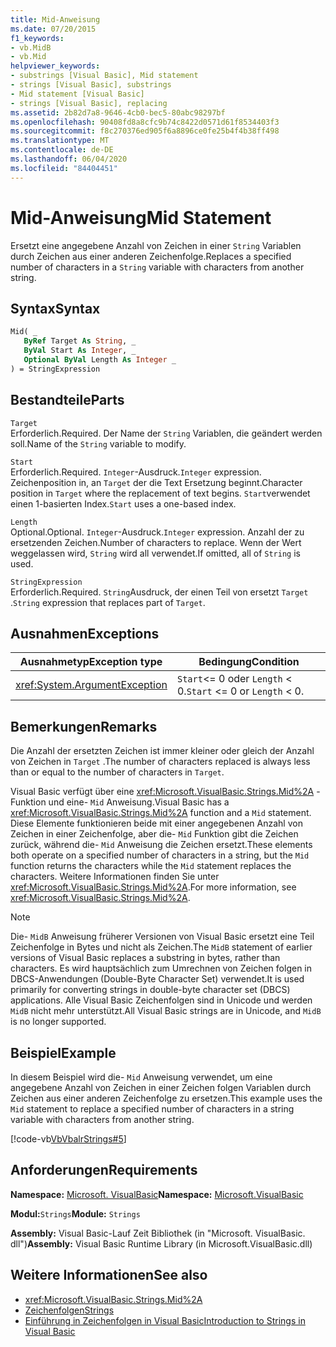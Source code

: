 ```yaml
---
title: Mid-Anweisung
ms.date: 07/20/2015
f1_keywords:
- vb.MidB
- vb.Mid
helpviewer_keywords:
- substrings [Visual Basic], Mid statement
- strings [Visual Basic], substrings
- Mid statement [Visual Basic]
- strings [Visual Basic], replacing
ms.assetid: 2b82d7a8-9646-4cb0-bec5-80abc98297bf
ms.openlocfilehash: 90408fd8a8cfc9b74c8422d0571d61f8534403f3
ms.sourcegitcommit: f8c270376ed905f6a8896ce0fe25b4f4b38ff498
ms.translationtype: MT
ms.contentlocale: de-DE
ms.lasthandoff: 06/04/2020
ms.locfileid: "84404451"
---
```

# <a name="mid-statement"></a><span data-ttu-id="d62d4-102">Mid-Anweisung</span><span class="sxs-lookup"><span data-stu-id="d62d4-102">Mid Statement</span></span>
<span data-ttu-id="d62d4-103">Ersetzt eine angegebene Anzahl von Zeichen in einer `String` Variablen durch Zeichen aus einer anderen Zeichenfolge.</span><span class="sxs-lookup"><span data-stu-id="d62d4-103">Replaces a specified number of characters in a `String` variable with characters from another string.</span></span>  
  
## <a name="syntax"></a><span data-ttu-id="d62d4-104">Syntax</span><span class="sxs-lookup"><span data-stu-id="d62d4-104">Syntax</span></span>  
  
```vb  
Mid( _  
   ByRef Target As String, _  
   ByVal Start As Integer, _  
   Optional ByVal Length As Integer _  
) = StringExpression  
```  
  
## <a name="parts"></a><span data-ttu-id="d62d4-105">Bestandteile</span><span class="sxs-lookup"><span data-stu-id="d62d4-105">Parts</span></span>  
 `Target`  
 <span data-ttu-id="d62d4-106">Erforderlich.</span><span class="sxs-lookup"><span data-stu-id="d62d4-106">Required.</span></span> <span data-ttu-id="d62d4-107">Der Name der `String` Variablen, die geändert werden soll.</span><span class="sxs-lookup"><span data-stu-id="d62d4-107">Name of the `String` variable to modify.</span></span>  
  
 `Start`  
 <span data-ttu-id="d62d4-108">Erforderlich.</span><span class="sxs-lookup"><span data-stu-id="d62d4-108">Required.</span></span> <span data-ttu-id="d62d4-109">`Integer`-Ausdruck.</span><span class="sxs-lookup"><span data-stu-id="d62d4-109">`Integer` expression.</span></span> <span data-ttu-id="d62d4-110">Zeichenposition in, an `Target` der die Text Ersetzung beginnt.</span><span class="sxs-lookup"><span data-stu-id="d62d4-110">Character position in `Target` where the replacement of text begins.</span></span> <span data-ttu-id="d62d4-111">`Start`verwendet einen 1-basierten Index.</span><span class="sxs-lookup"><span data-stu-id="d62d4-111">`Start` uses a one-based index.</span></span>  
  
 `Length`  
 <span data-ttu-id="d62d4-112">Optional.</span><span class="sxs-lookup"><span data-stu-id="d62d4-112">Optional.</span></span> <span data-ttu-id="d62d4-113">`Integer`-Ausdruck.</span><span class="sxs-lookup"><span data-stu-id="d62d4-113">`Integer` expression.</span></span> <span data-ttu-id="d62d4-114">Anzahl der zu ersetzenden Zeichen.</span><span class="sxs-lookup"><span data-stu-id="d62d4-114">Number of characters to replace.</span></span> <span data-ttu-id="d62d4-115">Wenn der Wert weggelassen wird, `String` wird all verwendet.</span><span class="sxs-lookup"><span data-stu-id="d62d4-115">If omitted, all of `String` is used.</span></span>  
  
 `StringExpression`  
 <span data-ttu-id="d62d4-116">Erforderlich.</span><span class="sxs-lookup"><span data-stu-id="d62d4-116">Required.</span></span> <span data-ttu-id="d62d4-117">`String`Ausdruck, der einen Teil von ersetzt `Target` .</span><span class="sxs-lookup"><span data-stu-id="d62d4-117">`String` expression that replaces part of `Target`.</span></span>  
  
## <a name="exceptions"></a><span data-ttu-id="d62d4-118">Ausnahmen</span><span class="sxs-lookup"><span data-stu-id="d62d4-118">Exceptions</span></span>  
  
|<span data-ttu-id="d62d4-119">Ausnahmetyp</span><span class="sxs-lookup"><span data-stu-id="d62d4-119">Exception type</span></span>|<span data-ttu-id="d62d4-120">Bedingung</span><span class="sxs-lookup"><span data-stu-id="d62d4-120">Condition</span></span>|  
|--------------------|---------------|  
|<xref:System.ArgumentException>|<span data-ttu-id="d62d4-121">`Start`<= 0 oder `Length` < 0.</span><span class="sxs-lookup"><span data-stu-id="d62d4-121">`Start` <= 0 or `Length` < 0.</span></span>|  
  
## <a name="remarks"></a><span data-ttu-id="d62d4-122">Bemerkungen</span><span class="sxs-lookup"><span data-stu-id="d62d4-122">Remarks</span></span>  
 <span data-ttu-id="d62d4-123">Die Anzahl der ersetzten Zeichen ist immer kleiner oder gleich der Anzahl von Zeichen in `Target` .</span><span class="sxs-lookup"><span data-stu-id="d62d4-123">The number of characters replaced is always less than or equal to the number of characters in `Target`.</span></span>  
  
 <span data-ttu-id="d62d4-124">Visual Basic verfügt über eine <xref:Microsoft.VisualBasic.Strings.Mid%2A> -Funktion und eine- `Mid` Anweisung.</span><span class="sxs-lookup"><span data-stu-id="d62d4-124">Visual Basic has a <xref:Microsoft.VisualBasic.Strings.Mid%2A> function and a `Mid` statement.</span></span> <span data-ttu-id="d62d4-125">Diese Elemente funktionieren beide mit einer angegebenen Anzahl von Zeichen in einer Zeichenfolge, aber die- `Mid` Funktion gibt die Zeichen zurück, während die- `Mid` Anweisung die Zeichen ersetzt.</span><span class="sxs-lookup"><span data-stu-id="d62d4-125">These elements both operate on a specified number of characters in a string, but the `Mid` function returns the characters while the `Mid` statement replaces the characters.</span></span> <span data-ttu-id="d62d4-126">Weitere Informationen finden Sie unter <xref:Microsoft.VisualBasic.Strings.Mid%2A>.</span><span class="sxs-lookup"><span data-stu-id="d62d4-126">For more information, see <xref:Microsoft.VisualBasic.Strings.Mid%2A>.</span></span>  
  
> [!NOTE]
> <span data-ttu-id="d62d4-127">Die- `MidB` Anweisung früherer Versionen von Visual Basic ersetzt eine Teil Zeichenfolge in Bytes und nicht als Zeichen.</span><span class="sxs-lookup"><span data-stu-id="d62d4-127">The `MidB` statement of earlier versions of Visual Basic replaces a substring in bytes, rather than characters.</span></span> <span data-ttu-id="d62d4-128">Es wird hauptsächlich zum Umrechnen von Zeichen folgen in DBCS-Anwendungen (Double-Byte Character Set) verwendet.</span><span class="sxs-lookup"><span data-stu-id="d62d4-128">It is used primarily for converting strings in double-byte character set (DBCS) applications.</span></span> <span data-ttu-id="d62d4-129">Alle Visual Basic Zeichenfolgen sind in Unicode und werden `MidB` nicht mehr unterstützt.</span><span class="sxs-lookup"><span data-stu-id="d62d4-129">All Visual Basic strings are in Unicode, and `MidB` is no longer supported.</span></span>  
  
## <a name="example"></a><span data-ttu-id="d62d4-130">Beispiel</span><span class="sxs-lookup"><span data-stu-id="d62d4-130">Example</span></span>  
 <span data-ttu-id="d62d4-131">In diesem Beispiel wird die- `Mid` Anweisung verwendet, um eine angegebene Anzahl von Zeichen in einer Zeichen folgen Variablen durch Zeichen aus einer anderen Zeichenfolge zu ersetzen.</span><span class="sxs-lookup"><span data-stu-id="d62d4-131">This example uses the `Mid` statement to replace a specified number of characters in a string variable with characters from another string.</span></span>  
  
 [!code-vb[VbVbalrStrings#5](~/samples/snippets/visualbasic/VS_Snippets_VBCSharp/VbVbalrStrings/VB/Class1.vb#5)]  
  
## <a name="requirements"></a><span data-ttu-id="d62d4-132">Anforderungen</span><span class="sxs-lookup"><span data-stu-id="d62d4-132">Requirements</span></span>  
 <span data-ttu-id="d62d4-133">**Namespace:** [Microsoft. VisualBasic](../runtime-library-members.md)</span><span class="sxs-lookup"><span data-stu-id="d62d4-133">**Namespace:** [Microsoft.VisualBasic](../runtime-library-members.md)</span></span>  
  
 <span data-ttu-id="d62d4-134">**Modul:**`Strings`</span><span class="sxs-lookup"><span data-stu-id="d62d4-134">**Module:** `Strings`</span></span>  
  
 <span data-ttu-id="d62d4-135">**Assembly:** Visual Basic-Lauf Zeit Bibliothek (in "Microsoft. VisualBasic. dll")</span><span class="sxs-lookup"><span data-stu-id="d62d4-135">**Assembly:** Visual Basic Runtime Library (in Microsoft.VisualBasic.dll)</span></span>  
  
## <a name="see-also"></a><span data-ttu-id="d62d4-136">Weitere Informationen</span><span class="sxs-lookup"><span data-stu-id="d62d4-136">See also</span></span>

- <xref:Microsoft.VisualBasic.Strings.Mid%2A>
- [<span data-ttu-id="d62d4-137">Zeichenfolgen</span><span class="sxs-lookup"><span data-stu-id="d62d4-137">Strings</span></span>](../../programming-guide/language-features/strings/index.md)
- [<span data-ttu-id="d62d4-138">Einführung in Zeichenfolgen in Visual Basic</span><span class="sxs-lookup"><span data-stu-id="d62d4-138">Introduction to Strings in Visual Basic</span></span>](../../programming-guide/language-features/strings/introduction-to-strings.md)
